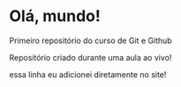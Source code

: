# Olá, mundo!
 Primeiro repositório do curso de Git e Github

Repositório criado durante uma aula ao vivo!

essa linha eu adicionei diretamente no site!
